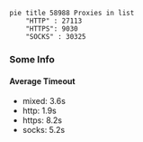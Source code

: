 
```mermaid
pie title 58988 Proxies in list
    "HTTP" : 27113
    "HTTPS": 9030
    "SOCKS" : 30325
```

### Some Info
#### Average Timeout

- mixed: 3.6s
- http: 1.9s
- https: 8.2s
- socks: 5.2s
